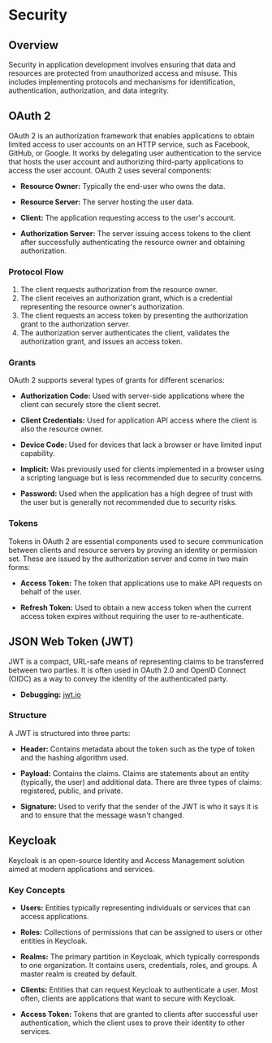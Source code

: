 # Security

## Overview

Security in application development involves ensuring that data and resources are protected from unauthorized access and misuse. This includes implementing protocols and mechanisms for identification, authentication, authorization, and data integrity.

## OAuth 2

OAuth 2 is an authorization framework that enables applications to obtain limited access to user accounts on an HTTP service, such as Facebook, GitHub, or Google. It works by delegating user authentication to the service that hosts the user account and authorizing third-party applications to access the user account. OAuth 2 uses several components:

- **Resource Owner:** Typically the end-user who owns the data.

- **Resource Server:** The server hosting the user data.

- **Client:** The application requesting access to the user's account.

- **Authorization Server:** The server issuing access tokens to the client after successfully authenticating the resource owner and obtaining authorization.

### Protocol Flow

1. The client requests authorization from the resource owner.
2. The client receives an authorization grant, which is a credential representing the resource owner's authorization.
3. The client requests an access token by presenting the authorization grant to the authorization server.
4. The authorization server authenticates the client, validates the authorization grant, and issues an access token.

### Grants

OAuth 2 supports several types of grants for different scenarios:

- **Authorization Code:** Used with server-side applications where the client can securely store the client secret.

- **Client Credentials:** Used for application API access where the client is also the resource owner.

- **Device Code:** Used for devices that lack a browser or have limited input capability.

- **Implicit:** Was previously used for clients implemented in a browser using a scripting language but is less recommended due to security concerns.

- **Password:** Used when the application has a high degree of trust with the user but is generally not recommended due to security risks.

### Tokens

Tokens in OAuth 2 are essential components used to secure communication between clients and resource servers by proving an identity or permission set. These are issued by the authorization server and come in two main forms:

- **Access Token:** The token that applications use to make API requests on behalf of the user.

- **Refresh Token:** Used to obtain a new access token when the current access token expires without requiring the user to re-authenticate.

## JSON Web Token (JWT)

JWT is a compact, URL-safe means of representing claims to be transferred between two parties. It is often used in OAuth 2.0 and OpenID Connect (OIDC) as a way to convey the identity of the authenticated party.

- **Debugging:** [jwt.io](https://jwt.io)

### Structure

A JWT is structured into three parts:

- **Header:** Contains metadata about the token such as the type of token and the hashing algorithm used.

- **Payload:** Contains the claims. Claims are statements about an entity (typically, the user) and additional data. There are three types of claims: registered, public, and private.

- **Signature:** Used to verify that the sender of the JWT is who it says it is and to ensure that the message wasn't changed.

## Keycloak

Keycloak is an open-source Identity and Access Management solution aimed at modern applications and services.

### Key Concepts

- **Users:** Entities typically representing individuals or services that can access applications.

- **Roles:** Collections of permissions that can be assigned to users or other entities in Keycloak.

- **Realms:** The primary partition in Keycloak, which typically corresponds to one organization. It contains users, credentials, roles, and groups. A master realm is created by default.

- **Clients:** Entities that can request Keycloak to authenticate a user. Most often, clients are applications that want to secure with Keycloak.

- **Access Token:** Tokens that are granted to clients after successful user authentication, which the client uses to prove their identity to other services.
